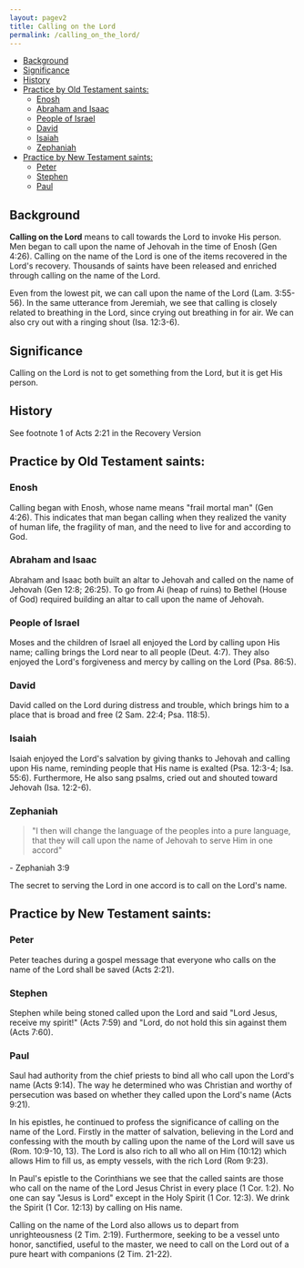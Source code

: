 ```yaml
---
layout: pagev2
title: Calling on the Lord
permalink: /calling_on_the_lord/
---
```

- [Background](#background)
- [Significance](#significance)
- [History](#history)
- [Practice by Old Testament saints:](#practice-by-old-testament-saints)
  - [Enosh](#enosh)
  - [Abraham and Isaac](#abraham-and-isaac)
  - [People of Israel](#people-of-israel)
  - [David](#david)
  - [Isaiah](#isaiah)
  - [Zephaniah](#zephaniah)
- [Practice by New Testament saints:](#practice-by-new-testament-saints)
  - [Peter](#peter)
  - [Stephen](#stephen)
  - [Paul](#paul)

## Background

**Calling on the Lord** means to call towards the Lord to invoke His person. Men began to call upon the name of Jehovah in the time of Enosh (Gen 4:26).  Calling on the name of the Lord is one of the items recovered in the Lord's recovery. Thousands of saints have been released and enriched through calling on the name of the Lord.

Even from the lowest pit, we can call upon the name of the Lord (Lam. 3:55-56). In the same utterance from Jeremiah, we see that calling is closely related to breathing in the Lord, since crying out breathing in for air. We can also cry out with a ringing shout (Isa. 12:3-6). 

## Significance

Calling on the Lord is not to get something from the Lord, but it is get His person.

## History

See footnote 1 of Acts 2:21 in the Recovery Version

## Practice by Old Testament saints:

### Enosh

Calling began with Enosh, whose name means "frail mortal man" (Gen 4:26). This indicates that man began calling when they realized the vanity of human life, the fragility of man, and the need to live for and according to God.

### Abraham and Isaac

Abraham and Isaac both built an altar to Jehovah and called on the name of Jehovah (Gen 12:8; 26:25). To go from Ai (heap of ruins) to Bethel (House of God) required building an altar to call upon the name of Jehovah.

### People of Israel

Moses and the children of Israel all enjoyed the Lord by calling upon His name; calling brings the Lord near to all people (Deut. 4:7). They also enjoyed the Lord's forgiveness and mercy by calling on the Lord (Psa. 86:5).

### David

David called on the Lord during distress and trouble, which brings him to a place that is broad and free (2 Sam. 22:4; Psa. 118:5).

### Isaiah

Isaiah enjoyed the Lord's salvation by giving thanks to Jehovah and calling upon His name, reminding people that His name is exalted (Psa. 12:3-4; Isa. 55:6). Furthermore, He also sang psalms, cried out and shouted toward Jehovah (Isa. 12:2-6).

### Zephaniah

> "I then will change the language of the peoples into a pure language, that they will call upon the name of Jehovah to serve Him in one accord"

\- Zephaniah 3:9

The secret to serving the Lord in one accord is to call on the Lord's name.

## Practice by New Testament saints:

### Peter

Peter teaches during a gospel message that everyone who calls on the name of the Lord shall be saved (Acts 2:21).

### Stephen

Stephen while being stoned called upon the Lord and said "Lord Jesus, receive my spirit!" (Acts 7:59) and "Lord, do not hold this sin against them (Acts 7:60).

### Paul

Saul had authority from the chief priests to bind all who call upon the Lord's name (Acts 9:14). The way he determined who was Christian and worthy of persecution was based on whether they called upon the Lord's name (Acts 9:21).

In his epistles, he continued to profess the significance of calling on the name of the Lord. Firstly in the matter of salvation, believing in the Lord and confessing with the mouth by calling upon the name of the Lord will save us (Rom. 10:9-10, 13). The Lord is also rich to all who all on Him (10:12) which allows Him to fill us, as empty vessels, with the rich Lord (Rom 9:23).

In Paul's epistle to the Corinthians we see that the called saints are those who call on the name of the Lord Jesus Christ in every place (1 Cor. 1:2).
No one can say "Jesus is Lord" except in the Holy Spirit (1 Cor. 12:3). We drink the Spirit (1 Cor. 12:13) by calling on His name. 

Calling on the name of the Lord also allows us to depart from unrighteousness (2 Tim. 2:19). Furthermore, seeking to be a vessel unto honor, sanctified, useful to the master, we need to call on the Lord out of a pure heart with companions (2 Tim. 21-22).

